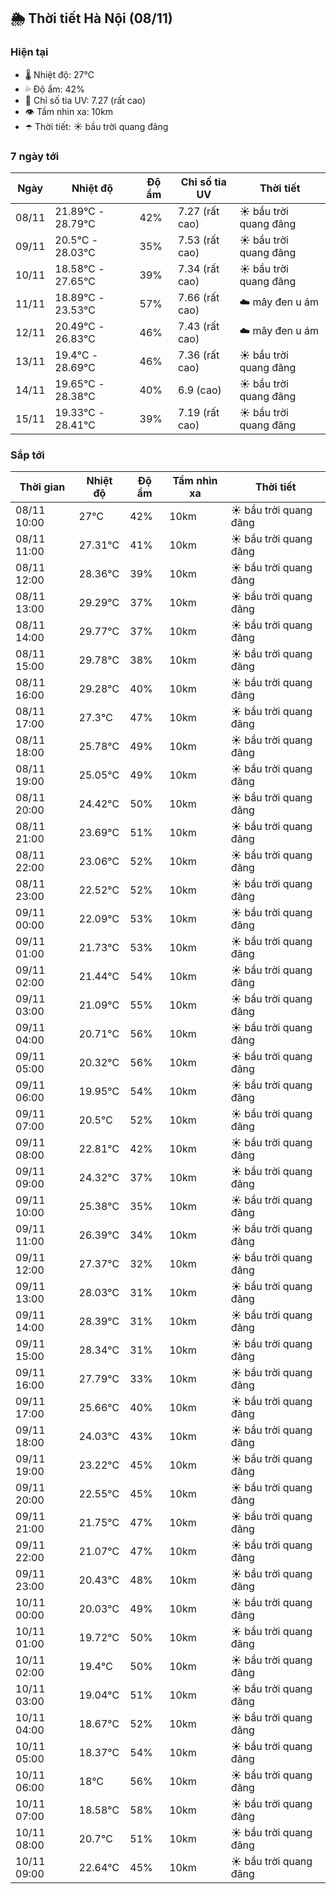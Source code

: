 ## 🌦️ Thời tiết Hà Nội (08/11)

### Hiện tại

- 🌡️ Nhiệt độ: 27℃
- 💦 Độ ẩm: 42%
- 🌟 Chỉ số tia UV: 7.27 (rất cao)
- 👁️ Tầm nhìn xa: 10km
- ☂️ Thời tiết: ☀️ bầu trời quang đãng

### 7 ngày tới

| Ngày | Nhiệt độ | Độ ẩm | Chỉ số tia UV | Thời tiết |
| --- | --- | --- | --- | --- |
| 08/11 | 21.89℃ - 28.79℃ | 42% | 7.27 (rất cao) | ☀️ bầu trời quang đãng |
| 09/11 | 20.5℃ - 28.03℃ | 35% | 7.53 (rất cao) | ☀️ bầu trời quang đãng |
| 10/11 | 18.58℃ - 27.65℃ | 39% | 7.34 (rất cao) | ☀️ bầu trời quang đãng |
| 11/11 | 18.89℃ - 23.53℃ | 57% | 7.66 (rất cao) | ☁️ mây đen u ám |
| 12/11 | 20.49℃ - 26.83℃ | 46% | 7.43 (rất cao) | ☁️ mây đen u ám |
| 13/11 | 19.4℃ - 28.69℃ | 46% | 7.36 (rất cao) | ☀️ bầu trời quang đãng |
| 14/11 | 19.65℃ - 28.38℃ | 40% | 6.9 (cao) | ☀️ bầu trời quang đãng |
| 15/11 | 19.33℃ - 28.41℃ | 39% | 7.19 (rất cao) | ☀️ bầu trời quang đãng |

### Sắp tới

| Thời gian | Nhiệt độ | Độ ẩm | Tầm nhìn xa | Thời tiết |
| --- | --- | --- | --- | --- |
| 08/11 10:00 | 27℃ | 42% | 10km | ☀️ bầu trời quang đãng |
| 08/11 11:00 | 27.31℃ | 41% | 10km | ☀️ bầu trời quang đãng |
| 08/11 12:00 | 28.36℃ | 39% | 10km | ☀️ bầu trời quang đãng |
| 08/11 13:00 | 29.29℃ | 37% | 10km | ☀️ bầu trời quang đãng |
| 08/11 14:00 | 29.77℃ | 37% | 10km | ☀️ bầu trời quang đãng |
| 08/11 15:00 | 29.78℃ | 38% | 10km | ☀️ bầu trời quang đãng |
| 08/11 16:00 | 29.28℃ | 40% | 10km | ☀️ bầu trời quang đãng |
| 08/11 17:00 | 27.3℃ | 47% | 10km | ☀️ bầu trời quang đãng |
| 08/11 18:00 | 25.78℃ | 49% | 10km | ☀️ bầu trời quang đãng |
| 08/11 19:00 | 25.05℃ | 49% | 10km | ☀️ bầu trời quang đãng |
| 08/11 20:00 | 24.42℃ | 50% | 10km | ☀️ bầu trời quang đãng |
| 08/11 21:00 | 23.69℃ | 51% | 10km | ☀️ bầu trời quang đãng |
| 08/11 22:00 | 23.06℃ | 52% | 10km | ☀️ bầu trời quang đãng |
| 08/11 23:00 | 22.52℃ | 52% | 10km | ☀️ bầu trời quang đãng |
| 09/11 00:00 | 22.09℃ | 53% | 10km | ☀️ bầu trời quang đãng |
| 09/11 01:00 | 21.73℃ | 53% | 10km | ☀️ bầu trời quang đãng |
| 09/11 02:00 | 21.44℃ | 54% | 10km | ☀️ bầu trời quang đãng |
| 09/11 03:00 | 21.09℃ | 55% | 10km | ☀️ bầu trời quang đãng |
| 09/11 04:00 | 20.71℃ | 56% | 10km | ☀️ bầu trời quang đãng |
| 09/11 05:00 | 20.32℃ | 56% | 10km | ☀️ bầu trời quang đãng |
| 09/11 06:00 | 19.95℃ | 54% | 10km | ☀️ bầu trời quang đãng |
| 09/11 07:00 | 20.5℃ | 52% | 10km | ☀️ bầu trời quang đãng |
| 09/11 08:00 | 22.81℃ | 42% | 10km | ☀️ bầu trời quang đãng |
| 09/11 09:00 | 24.32℃ | 37% | 10km | ☀️ bầu trời quang đãng |
| 09/11 10:00 | 25.38℃ | 35% | 10km | ☀️ bầu trời quang đãng |
| 09/11 11:00 | 26.39℃ | 34% | 10km | ☀️ bầu trời quang đãng |
| 09/11 12:00 | 27.37℃ | 32% | 10km | ☀️ bầu trời quang đãng |
| 09/11 13:00 | 28.03℃ | 31% | 10km | ☀️ bầu trời quang đãng |
| 09/11 14:00 | 28.39℃ | 31% | 10km | ☀️ bầu trời quang đãng |
| 09/11 15:00 | 28.34℃ | 31% | 10km | ☀️ bầu trời quang đãng |
| 09/11 16:00 | 27.79℃ | 33% | 10km | ☀️ bầu trời quang đãng |
| 09/11 17:00 | 25.66℃ | 40% | 10km | ☀️ bầu trời quang đãng |
| 09/11 18:00 | 24.03℃ | 43% | 10km | ☀️ bầu trời quang đãng |
| 09/11 19:00 | 23.22℃ | 45% | 10km | ☀️ bầu trời quang đãng |
| 09/11 20:00 | 22.55℃ | 45% | 10km | ☀️ bầu trời quang đãng |
| 09/11 21:00 | 21.75℃ | 47% | 10km | ☀️ bầu trời quang đãng |
| 09/11 22:00 | 21.07℃ | 47% | 10km | ☀️ bầu trời quang đãng |
| 09/11 23:00 | 20.43℃ | 48% | 10km | ☀️ bầu trời quang đãng |
| 10/11 00:00 | 20.03℃ | 49% | 10km | ☀️ bầu trời quang đãng |
| 10/11 01:00 | 19.72℃ | 50% | 10km | ☀️ bầu trời quang đãng |
| 10/11 02:00 | 19.4℃ | 50% | 10km | ☀️ bầu trời quang đãng |
| 10/11 03:00 | 19.04℃ | 51% | 10km | ☀️ bầu trời quang đãng |
| 10/11 04:00 | 18.67℃ | 52% | 10km | ☀️ bầu trời quang đãng |
| 10/11 05:00 | 18.37℃ | 54% | 10km | ☀️ bầu trời quang đãng |
| 10/11 06:00 | 18℃ | 56% | 10km | ☀️ bầu trời quang đãng |
| 10/11 07:00 | 18.58℃ | 58% | 10km | ☀️ bầu trời quang đãng |
| 10/11 08:00 | 20.7℃ | 51% | 10km | ☀️ bầu trời quang đãng |
| 10/11 09:00 | 22.64℃ | 45% | 10km | ☀️ bầu trời quang đãng |

